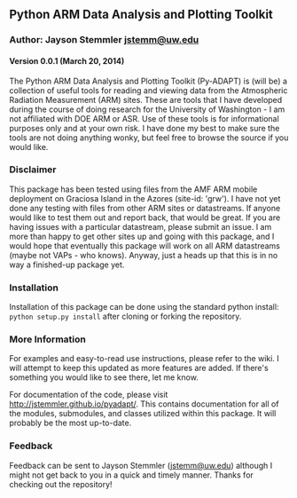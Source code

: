 ## Python ARM Data Analysis and Plotting Toolkit
### Author: Jayson Stemmler <jstemm@uw.edu>
#### Version 0.0.1 (March 20, 2014)

The Python ARM Data Analysis and Plotting Toolkit (Py-ADAPT) is (will be) a collection of useful tools for reading and viewing data from the Atmospheric Radiation Measurement (ARM) sites. These are tools that I have developed during the course of doing research for the University of Washington - I am not affiliated with DOE ARM or ASR. Use of these tools is for informational purposes only and at your own risk. I have done my best to make sure the tools are not doing anything wonky, but feel free to browse the source if you would like.

### Disclaimer

This package has been tested using files from the AMF ARM mobile deployment on Graciosa Island in the Azores (site-id: 'grw'). I have not yet done any testing with files from other ARM sites or datastreams. If anyone would like to test them out and report back, that would be great. If you are having issues with a particular datastream, please submit an issue. I am more than happy to get other sites up and going with this package, and I would hope that eventually this package will work on all ARM datastreams (maybe not VAPs - who knows). Anyway, just a heads up that this is in no way a finished-up package yet.

### Installation

Installation of this package can be done using the standard python install: `python setup.py install` after cloning or forking the repository.

### More Information

For examples and easy-to-read use instructions, please refer to the wiki. I will attempt to keep this updated as more features are added. If there's something you would like to see there, let me know.

For documentation of the code, please visit <http://jstemmler.github.io/pyadapt/>. This contains documentation for all of the modules, submodules, and classes utilized within this package. It will probably be the most up-to-date.

### Feedback

Feedback can be sent to Jayson Stemmler (<jstemm@uw.edu>) although I might not get back to you in a quick and timely manner. Thanks for checking out the repository!
